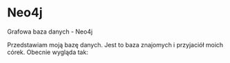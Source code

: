 Neo4j
=====

Grafowa baza danych - Neo4j

Przedstawiam moją bazę danych. Jest to baza znajomych i przyjaciół moich córek. Obecnie wygląda tak:

